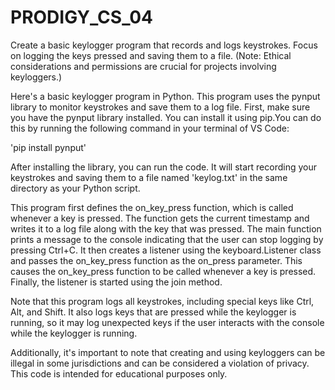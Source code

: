 # PRODIGY_CS_04
Create a basic keylogger program that records and logs keystrokes. Focus on logging the keys pressed and saving them to a file. (Note: Ethical considerations and permissions are crucial for projects involving keyloggers.)

Here's a basic keylogger program in Python. This program uses the pynput library to monitor keystrokes and save them to a log file. First, make sure you have the pynput library installed. You can install it using pip.You can do this by running the following command in your terminal of VS Code:

'pip install pynput'

After installing the library, you can run the code. It will start recording your keystrokes and saving them to a file named 'keylog.txt' in the same directory as your Python script.

This program first defines the on_key_press function, which is called whenever a key is pressed. The function gets the current timestamp and writes it to a log file along with the key that was pressed. The main function prints a message to the console indicating that the user can stop logging by pressing Ctrl+C. It then creates a listener using the keyboard.Listener class and passes the on_key_press function as the on_press parameter. This causes the on_key_press function to be called whenever a key is pressed. Finally, the listener is started using the join method.

Note that this program logs all keystrokes, including special keys like Ctrl, Alt, and Shift. It also logs keys that are pressed while the keylogger is running, so it may log unexpected keys if the user interacts with the console while the keylogger is running.

Additionally, it's important to note that creating and using keyloggers can be illegal in some jurisdictions and can be considered a violation of privacy. This code is intended for educational purposes only.
